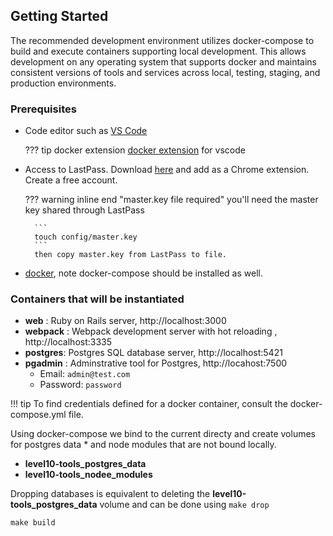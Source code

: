 ## Getting Started
The recommended development environment utilizes docker-compose to build and execute containers supporting local development.  This allows development on any operating system that supports docker and maintains consistent versions of tools and services across local, testing, staging, and production environments.

### Prerequisites 
 
 * Code editor such as [VS Code](https://code.visualstudio.com/)
  
    ??? tip docker extension
        [docker extension](https://marketplace.visualstudio.com/items?itemName=ms-azuretools.vscode-docker) for vscode 
 
* Access to LastPass.  Download [here](https://www.lastpass.com/) and add as a Chrome extension.  Create a free account.
       
    ??? warning inline end "master.key file required"
        you'll need the master key shared through LastPass 

        ```
        touch config/master.key
        ```
        then copy master.key from LastPass to file.

* [docker](https://docs.docker.com/get-docker/), note docker-compose should be installed as well.


### Containers that will be instantiated 

* **web**  :  Ruby on Rails server, http://localhost:3000
* **webpack** :  Webpack development server with hot reloading , http://localhost:3335
* **postgres**:  Postgres SQL database server, http://localhost:5421
* **pgadmin** :  Adminstrative tool for Postgres, http://locahost:7500
  * Email:  ```admin@test.com```
  * Password:  ```password```

!!! tip
    To find credentials defined for a docker container, consult the docker-compose.yml file.

Using docker-compose we bind to the current directy and create volumes for postgres data * and node modules that are not bound locally.
 
*  **level10-tools_postgres_data**
*  **level10-tools_nodee_modules** 

Dropping databases is equivalent to deleting the  **level10-tools_postgres_data** volume and can be done using ```make drop```

```
make build 
```

